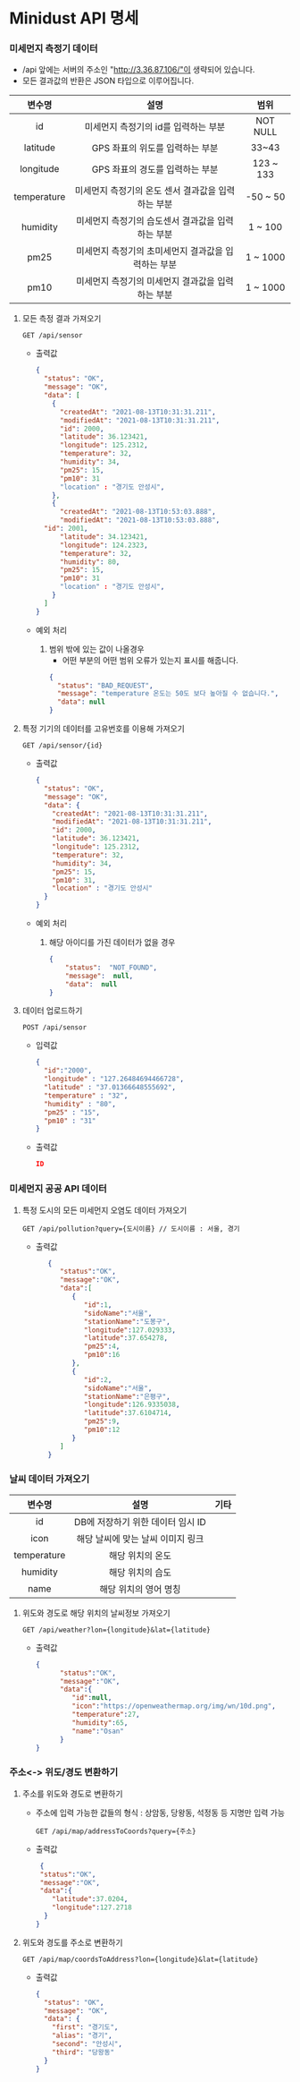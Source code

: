 
# Minidust API 명세

### 미세먼지 측정기 데이터

- /api 앞에는 서버의 주소인 "http://3.36.87.106/"이 생략되어 있습니다.
- 모든 결과값의 반환은 JSON 타입으로 이루어집니다.


|   변수명    |                        설명                         |   범위    |
| :---------: | :-------------------------------------------------: | :-------: |
|     id      |        미세먼지 측정기의 id를 입력하는 부분         | NOT NULL  |
|  latitude   |           GPS 좌표의 위도를 입력하는 부분           |   33~43   |
|  longitude  |           GPS 좌표의 경도를 입력하는 부분           | 123 ~ 133 |
| temperature | 미세먼지 측정기의 온도 센서 결과값을 입력하는 부분  | -50 ~ 50  |
|  humidity   |  미세먼지 측정기의 습도센서 결과값을 입력하는 부분  |  1 ~ 100  |
|    pm25     | 미세먼지 측정기의 초미세먼지 결과값을 입력하는 부분 | 1 ~ 1000  |
|    pm10     |  미세먼지 측정기의 미세먼지 결과값을 입력하는 부분  | 1 ~ 1000  |

1. 모든 측정 결과 가져오기
    ```http
    GET /api/sensor
    ```
    
	- 출력값
        ```json
        {
          "status": "OK",
          "message": "OK",
          "data": [
            {
              "createdAt": "2021-08-13T10:31:31.211",
              "modifiedAt": "2021-08-13T10:31:31.211",
              "id": 2000,
              "latitude": 36.123421,
              "longitude": 125.2312,
              "temperature": 32,
              "humidity": 34,
              "pm25": 15,
              "pm10": 31
              "location" : "경기도 안성시",
            },
            {
              "createdAt": "2021-08-13T10:53:03.888",
              "modifiedAt": "2021-08-13T10:53:03.888",
          "id": 2001,
              "latitude": 34.123421,
              "longitude": 124.2323,
              "temperature": 32,
              "humidity": 80,
              "pm25": 15,
              "pm10": 31
              "location" : "경기도 안성시",
            }
          ]
        }
        ```
        
    - 예외 처리
    
      1. 범위 밖에 있는 값이 나올경우
         - 어떤 부분의 어떤 범위 오류가 있는지 표시를 해줍니다.
         ```json
         {
           "status": "BAD_REQUEST",
           "message": "temperature 온도는 50도 보다 높아질 수 없습니다.",
           "data": null
         }
         ```

2. 특정 기기의 데이터를 고유번호를 이용해 가져오기
   ```http
   GET /api/sensor/{id}
   ```

   - 출력값
     ```json
     {
       "status": "OK",
       "message": "OK",
       "data": {
         "createdAt": "2021-08-13T10:31:31.211",
         "modifiedAt": "2021-08-13T10:31:31.211",
         "id": 2000,
         "latitude": 36.123421,
         "longitude": 125.2312,
         "temperature": 32,
         "humidity": 34,
         "pm25": 15,
         "pm10": 31,
         "location" : "경기도 안성시"
       }
     }
     ```

   - 예외 처리
     1. 해당 아이디를 가진 데이터가 없을 경우
        ```json
        {  
            "status":  "NOT_FOUND",  
            "message":  null,  
            "data":  null  
        }
        ```
	    
	       
3. 데이터 업로드하기
	```http
	POST /api/sensor
	```

   - 입력값
     ```json
     {
       "id":"2000",
       "longitude" : "127.26484694466728",
       "latitude" : "37.01366648555692",
       "temperature" : "32",
       "humidity" : "80",
       "pm25" : "15",
       "pm10" : "31"
     }
     ```

   - 출력값

     ```json
     ID
     ```



### 미세먼지 공공 API 데이터

1.  특정 도시의 모든 미세먼지 오염도 데이터 가져오기
	
	   ```http
	GET /api/pollution?query={도시이름} // 도시이름 : 서울, 경기
	   ```

    - 출력값

	     ```json
			{
			   "status":"OK",
			   "message":"OK",
			   "data":[
			      {
			         "id":1,
			         "sidoName":"서울",
			         "stationName":"도봉구",
			         "longitude":127.029333,
			         "latitude":37.654278,
			         "pm25":4,
			         "pm10":16
			      },
			      {
			         "id":2,
			         "sidoName":"서울",
			         "stationName":"은평구",
			         "longitude":126.9335038,
			         "latitude":37.6104714,
			         "pm25":9,
			         "pm10":12
			      }
			   ]
			}
	     ```



### 날씨 데이터 가져오기

|   변수명    |               설명                | 기타 |
| :---------: | :-------------------------------: | :--: |
|     id      | DB에 저장하기 위한 데이터 임시 ID |      |
|    icon     | 해당 날씨에 맞는 날씨 이미지 링크 |      |
| temperature |         해당 위치의 온도          |      |
|  humidity   |         해당 위치의 습도          |      |
|    name     |       해당 위치의 영어 명칭       |      |

1. 위도와 경도로 해당 위치의 날씨정보 가져오기

   ```HTTP
   GET /api/weather?lon={longitude}&lat={latitude}
   ```

   - 출력값
     ```json
     {
		   "status":"OK",
		   "message":"OK",
		   "data":{
		      "id":null,
		      "icon":"https://openweathermap.org/img/wn/10d.png",
		      "temperature":27,
		      "humidity":65,
		      "name":"Osan"
		   }
	 }
	  ```
	



### 주소<-> 위도/경도 변환하기

1. 주소를 위도와 경도로 변환하기
   - 주소에 입력 가능한 값들의 형식 : 상암동, 당왕동, 석정동 등 지명만 입력 가능
        ```http
        GET /api/map/addressToCoords?query={주소}
        ```

   - 출력값

	  ```json
	   {
	   "status":"OK",
	   "message":"OK",
	   "data":{
	      "latitude":37.0204,
	      "longitude":127.2718
      	}
     }
     ```
  
2. 위도와 경도를 주소로 변환하기
   ```http
   GET /api/map/coordsToAddress?lon={longitude}&lat={latitude}
   ```

   - 출력값

     ```json
     {
       "status": "OK",
       "message": "OK",
       "data": {
         "first": "경기도",
         "alias": "경기",
         "second": "안성시",
         "third": "당왕동"
       }
     }
     ```
